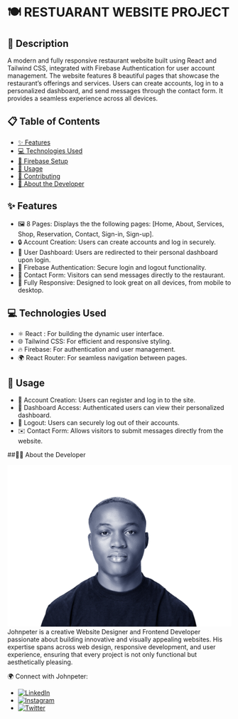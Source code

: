
# 🍽️ RESTUARANT WEBSITE PROJECT

## 📖 Description
A modern and fully responsive restaurant website built using React and Tailwind CSS, integrated with Firebase Authentication for user account management. The website features 8 beautiful pages that showcase the restaurant’s offerings and services. Users can create accounts, log in to a personalized dashboard, and send messages through the contact form. It provides a seamless experience across all devices.

## 📋 Table of Contents
- [✨ Features](#-features)
- [💻 Technologies Used](#-technologies-used)
- [🔧 Firebase Setup](#-firebase-setup)
- [🚀 Usage](#-usage)
- [🤝 Contributing](#-contributing)
- [📜 About the Developer](#-about-the-developer)

## ✨ Features
- 🖼️ 8 Pages: Displays the the following pages: [Home, About, Services, Shop, Reservation, Contact, Sign-in, Sign-up].
- 🔒 Account Creation: Users can create accounts and log in securely.
- 📂 User Dashboard: Users are redirected to their personal dashboard upon login.
- 🔑 Firebase Authentication: Secure login and logout functionality.
- 📨 Contact Form: Visitors can send messages directly to the restaurant.
- 📱 Fully Responsive: Designed to look great on all devices, from mobile to desktop.

## 💻 Technologies Used
- ⚛️ React : For building the dynamic user interface.
- 🌐 Tailwind CSS: For efficient and responsive styling.
- 🔥 Firebase: For authentication and user management.
- 🌍 React Router: For seamless navigation between pages.

## 🚀 Usage

- 👥 Account Creation: Users can register and log in to the site.
- 📂 Dashboard Access: Authenticated users can view their personalized dashboard.
- 🚪 Logout: Users can securely log out of their accounts.
- ✉️ Contact Form: Allows visitors to submit messages directly from the website.


##👨‍💻 About the Developer

![Johnpeter's Profile Picture](web%20banner%202.png)
Johnpeter is a creative Website Designer and Frontend Developer passionate about building innovative and visually appealing websites. His expertise spans across web design, responsive development, and user experience, ensuring that every project is not only functional but aesthetically pleasing.

🌍 Connect with Johnpeter:
- [![LinkedIn](https://img.shields.io/badge/LinkedIn-0077B5?logo=linkedin&logoColor=white)](https://www.linkedin.com/in/johnpeter-izuchukwu-22b33923b)
- [![Instagram](https://img.shields.io/badge/Instagram-E4405F?logo=instagram&logoColor=white)](https://www.instagram.com/sapphire_creativity?igsh=ZnQxcHRnbmZmNXh1)
- [![Twitter](https://img.shields.io/badge/Twitter-1DA1F2?logo=twitter&logoColor=white)](https://x.com/JOHNPETERIGBOA1)
